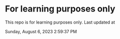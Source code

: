 # For learning purposes only
This repo is for learning purposes only.
Last updated at

Sunday, August 6, 2023 2:59:37 PM

